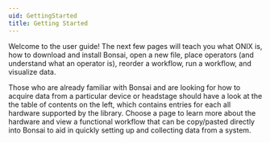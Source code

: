 ```yaml
---
uid: GettingStarted
title: Getting Started
---
```


Welcome to the user guide! The next few pages will teach you what ONIX is, how to download and install Bonsai, open a new file, place operators (and understand what an operator is), reorder a workflow, run a workflow, and visualize data.

Those who are already familiar with Bonsai and are looking for how to acquire data from a particular device or headstage should have a look at the the table of contents on the left, which contains entries for each all hardware supported by the library. Choose a page to learn more about the hardware and view a functional workflow that can be copy/pasted directly into Bonsai to aid in quickly setting up and collecting data from a system.